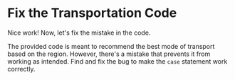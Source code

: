 # Fix the Transportation Code

Nice work! Now, let's fix the mistake in the code.

The provided code is meant to recommend the best mode of transport based on the region. However, there's a mistake that prevents it from working as intended. Find and fix the bug to make the `case` statement work correctly.
